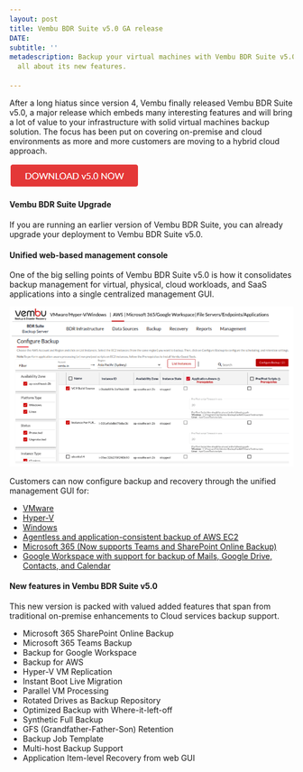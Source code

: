 ```yaml
---
layout: post
title: Vembu BDR Suite v5.0 GA release
DATE: 
subtitle: ''
metadescription: Backup your virtual machines with Vembu BDR Suite v5.0 and learn
  all about its new features.

---
```

After a long hiatus since version 4, Vembu finally released Vembu BDR Suite v5.0, a major release which embeds many interesting features and will bring a lot of value to your infrastructure with solid virtual machines backup solution. The focus has been put on covering on-premise and cloud environments as more and more customers are moving to a hybrid cloud approach.

[![](/img/vembu5-1.png)](https://www.vembu.com/vembu-bdr-suite-download/)

#### Vembu BDR Suite Upgrade

If you are running an earlier version of Vembu BDR Suite, you can already upgrade your deployment to Vembu BDR Suite v5.0.

#### Unified web-based management console

One of the big selling points of Vembu BDR Suite v5.0 is how it consolidates backup management for virtual, physical, cloud workloads, and SaaS applications into a single centralized management GUI. 

![](/img/vembu5-2.png)

Customers can now configure backup and recovery through the unified management GUI for:

* [VMware](https://www.vembu.com/vmware-backup/)
* [Hyper-V](https://www.vembu.com/hyper-v-backup/)
* [Windows](https://www.vembu.com/windows-image-backup/)
* [Agentless and application-consistent backup of AWS EC2](https://www.vembu.com/aws-backup/)
* [Microsoft 365 (Now supports Teams and SharePoint Online Backup)](https://www.vembu.com/office-365-backup/)
* [Google Workspace with support for backup of Mails, Google Drive, Contacts, and Calendar](https://www.vembu.com/google-workspace-backup/)

#### New features in Vembu BDR Suite v5.0 

This new version is packed with valued added features that span from traditional on-premise enhancements to Cloud services backup support.

* Microsoft 365 SharePoint Online Backup
* Microsoft 365 Teams Backup
* Backup for Google Workspace
* Backup for AWS
* Hyper-V VM Replication
* Instant Boot Live Migration
* Parallel VM Processing
* Rotated Drives as Backup Repository 
* Optimized Backup with Where-it-left-off
* Synthetic Full Backup 
* GFS (Grandfather-Father-Son) Retention
* Backup Job Template
* Multi-host Backup Support
* Application Item-level Recovery from web GUI